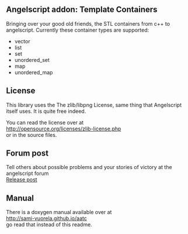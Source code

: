 Angelscript addon: Template Containers
----------

Bringing over your good old friends, the STL containers from c++ to angelscript.
Currently these container types are supported:
 * vector
 * list
 * set
 * unordered_set
 * map
 * unordered_map

License
----------

This library uses the The zlib/libpng License, same thing that Angelscript itself uses.
It is quite free indeed.

You can read the license over at  
http://opensource.org/licenses/zlib-license.php  
or in the source files.



Forum post
----------

Tell others about possible problems and your stories of victory at the angelscript forum  
[Release post](http://www.gamedev.net/topic/661910-template-containers-angelscript-addon-library-release/)  



Manual
----------

There is a doxygen manual available over at  
http://sami-vuorela.github.io/aatc  
go read that instead of this readme.